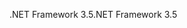 <span data-ttu-id="6c1e1-101">.NET Framework 3.5</span><span class="sxs-lookup"><span data-stu-id="6c1e1-101">.NET Framework 3.5</span></span>
